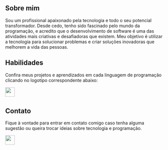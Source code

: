 ## Sobre mim


Sou um profissional apaixonado pela tecnologia e todo o seu potencial transformador. Desde cedo, tenho sido fascinado pelo mundo da programação, e acredito que o desenvolvimento de software é uma das atividades mais criativas e desafiadoras que existem. Meu objetivo é utilizar a tecnologia para solucionar problemas e criar soluções inovadoras que melhorem a vida das pessoas.

## Habilidades

Confira meus projetos e aprendizados em cada linguagem de programação clicando no logotipo correspondente abaixo:

<a href="https://github.com/lucasferreira-lf00/python"><img align="left" width=30 src="https://s3.dualstack.us-east-2.amazonaws.com/pythondotorg-assets/media/community/logos/python-logo-only.png"></a><br><br>


## Contato
Fique à vontade para entrar em contato comigo caso tenha alguma sugestão ou queira trocar ideias sobre tecnologia e programação.

<a href="https://linkedin.com/in/lucasferreira-lf00"><img align="left" width=30 src="https://content.linkedin.com/content/dam/me/brand/en-us/brand-home/logos/In-Blue-Logo.png.original.png"></a><br><br>
